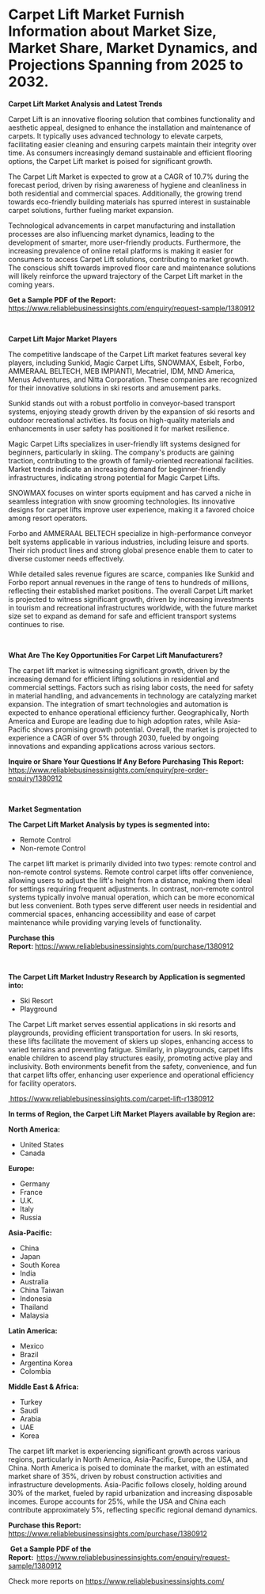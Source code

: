 <p><h1>Carpet Lift Market Furnish Information about Market Size, Market Share, Market Dynamics, and Projections Spanning from 2025 to 2032.</h1></p><p><strong>Carpet Lift Market Analysis and Latest Trends</strong></p>
<p><p>Carpet Lift is an innovative flooring solution that combines functionality and aesthetic appeal, designed to enhance the installation and maintenance of carpets. It typically uses advanced technology to elevate carpets, facilitating easier cleaning and ensuring carpets maintain their integrity over time. As consumers increasingly demand sustainable and efficient flooring options, the Carpet Lift market is poised for significant growth.</p><p>The Carpet Lift Market is expected to grow at a CAGR of 10.7% during the forecast period, driven by rising awareness of hygiene and cleanliness in both residential and commercial spaces. Additionally, the growing trend towards eco-friendly building materials has spurred interest in sustainable carpet solutions, further fueling market expansion. </p><p>Technological advancements in carpet manufacturing and installation processes are also influencing market dynamics, leading to the development of smarter, more user-friendly products. Furthermore, the increasing prevalence of online retail platforms is making it easier for consumers to access Carpet Lift solutions, contributing to market growth. The conscious shift towards improved floor care and maintenance solutions will likely reinforce the upward trajectory of the Carpet Lift market in the coming years.</p></p>
<p><strong>Get a Sample PDF of the Report:&nbsp;</strong> <a href="https://www.reliablebusinessinsights.com/enquiry/request-sample/1380912?utm_campaign=2099&utm_medium=2&utm_source=Github&utm_content=ia&utm_term=17022025&utm_id=carpet-lift">https://www.reliablebusinessinsights.com/enquiry/request-sample/1380912</a></p>
<p>&nbsp;</p>
<p><strong>Carpet Lift Major Market Players</strong></p>
<p><p>The competitive landscape of the Carpet Lift market features several key players, including Sunkid, Magic Carpet Lifts, SNOWMAX, Esbelt, Forbo, AMMERAAL BELTECH, MEB IMPIANTI, Mecatriel, IDM, MND America, Menus Adventures, and Nitta Corporation. These companies are recognized for their innovative solutions in ski resorts and amusement parks.</p><p>Sunkid stands out with a robust portfolio in conveyor-based transport systems, enjoying steady growth driven by the expansion of ski resorts and outdoor recreational activities. Its focus on high-quality materials and enhancements in user safety has positioned it for market resilience.</p><p>Magic Carpet Lifts specializes in user-friendly lift systems designed for beginners, particularly in skiing. The company's products are gaining traction, contributing to the growth of family-oriented recreational facilities. Market trends indicate an increasing demand for beginner-friendly infrastructures, indicating strong potential for Magic Carpet Lifts.</p><p>SNOWMAX focuses on winter sports equipment and has carved a niche in seamless integration with snow grooming technologies. Its innovative designs for carpet lifts improve user experience, making it a favored choice among resort operators.</p><p>Forbo and AMMERAAL BELTECH specialize in high-performance conveyor belt systems applicable in various industries, including leisure and sports. Their rich product lines and strong global presence enable them to cater to diverse customer needs effectively.</p><p>While detailed sales revenue figures are scarce, companies like Sunkid and Forbo report annual revenues in the range of tens to hundreds of millions, reflecting their established market positions. The overall Carpet Lift market is projected to witness significant growth, driven by increasing investments in tourism and recreational infrastructures worldwide, with the future market size set to expand as demand for safe and efficient transport systems continues to rise.</p></p>
<p>&nbsp;</p>
<p><strong>What Are The Key Opportunities For Carpet Lift Manufacturers?</strong></p>
<p><p>The carpet lift market is witnessing significant growth, driven by the increasing demand for efficient lifting solutions in residential and commercial settings. Factors such as rising labor costs, the need for safety in material handling, and advancements in technology are catalyzing market expansion. The integration of smart technologies and automation is expected to enhance operational efficiency further. Geographically, North America and Europe are leading due to high adoption rates, while Asia-Pacific shows promising growth potential. Overall, the market is projected to experience a CAGR of over 5% through 2030, fueled by ongoing innovations and expanding applications across various sectors.</p></p>
<p><strong>Inquire or Share Your Questions If Any Before Purchasing This Report:</strong> <a href="https://www.reliablebusinessinsights.com/enquiry/pre-order-enquiry/1380912?utm_campaign=2099&utm_medium=2&utm_source=Github&utm_content=ia&utm_term=17022025&utm_id=carpet-lift">https://www.reliablebusinessinsights.com/enquiry/pre-order-enquiry/1380912</a></p>
<p>&nbsp;</p>
<p><strong>Market Segmentation</strong></p>
<p><strong>The Carpet Lift Market Analysis by types is segmented into:</strong></p>
<p><ul><li>Remote Control</li><li>Non-remote Control</li></ul></p>
<p><p>The carpet lift market is primarily divided into two types: remote control and non-remote control systems. Remote control carpet lifts offer convenience, allowing users to adjust the lift's height from a distance, making them ideal for settings requiring frequent adjustments. In contrast, non-remote control systems typically involve manual operation, which can be more economical but less convenient. Both types serve different user needs in residential and commercial spaces, enhancing accessibility and ease of carpet maintenance while providing varying levels of functionality.</p></p>
<p><strong>Purchase this Report:&nbsp;</strong><a href="https://www.reliablebusinessinsights.com/purchase/1380912?utm_campaign=2099&utm_medium=2&utm_source=Github&utm_content=ia&utm_term=17022025&utm_id=carpet-lift">https://www.reliablebusinessinsights.com/purchase/1380912</a></p>
<p>&nbsp;</p>
<p><strong>The Carpet Lift Market Industry Research by Application is segmented into:</strong></p>
<p><ul><li>Ski Resort</li><li>Playground</li></ul></p>
<p><p>The Carpet Lift market serves essential applications in ski resorts and playgrounds, providing efficient transportation for users. In ski resorts, these lifts facilitate the movement of skiers up slopes, enhancing access to varied terrains and preventing fatigue. Similarly, in playgrounds, carpet lifts enable children to ascend play structures easily, promoting active play and inclusivity. Both environments benefit from the safety, convenience, and fun that carpet lifts offer, enhancing user experience and operational efficiency for facility operators.</p></p>
<p><a href="https://www.reliablebusinessinsights.com/carpet-lift-r1380912?utm_campaign=2099&utm_medium=2&utm_source=Github&utm_content=ia&utm_term=17022025&utm_id=carpet-lift">&nbsp;https://www.reliablebusinessinsights.com/carpet-lift-r1380912</a></p>
<p><strong>In terms of Region, the Carpet Lift Market Players available by Region are:</strong></p>
<p>
    <p> <strong> North America: </strong>
        <ul>
            <li>United States</li>
            <li>Canada</li>
        </ul>
        </p> 
    <p> <strong> Europe: </strong>
        <ul>
            <li>Germany</li>
            <li>France</li>
            <li>U.K.</li>
            <li>Italy</li>
            <li>Russia</li>
        </ul>
        </p> 
    <p> <strong> Asia-Pacific: </strong>
        <ul>
            <li>China</li>
            <li>Japan</li>
            <li>South Korea</li>
            <li>India</li>
            <li>Australia</li>
            <li>China Taiwan</li>
            <li>Indonesia</li>
            <li>Thailand</li>
            <li>Malaysia</li>
        </ul>
        </p> 
    <p> <strong> Latin America: </strong>
        <ul>
            <li>Mexico</li>
            <li>Brazil</li>
            <li>Argentina Korea</li>
            <li>Colombia</li>
        </ul>
        </p> 
    <p> <strong> Middle East & Africa: </strong>
        <ul>
            <li>Turkey</li>
            <li>Saudi</li>
            <li>Arabia</li>
            <li>UAE</li>
            <li>Korea</li>
        </ul>
    </p>
    </p>
<p><p>The carpet lift market is experiencing significant growth across various regions, particularly in North America, Asia-Pacific, Europe, the USA, and China. North America is poised to dominate the market, with an estimated market share of 35%, driven by robust construction activities and infrastructure developments. Asia-Pacific follows closely, holding around 30% of the market, fueled by rapid urbanization and increasing disposable incomes. Europe accounts for 25%, while the USA and China each contribute approximately 5%, reflecting specific regional demand dynamics.</p></p>
<p><strong>Purchase this Report: </strong><a href="https://www.reliablebusinessinsights.com/purchase/1380912?utm_campaign=2099&utm_medium=2&utm_source=Github&utm_content=ia&utm_term=17022025&utm_id=carpet-lift">https://www.reliablebusinessinsights.com/purchase/1380912</a></p>
<p>&nbsp;<strong>Get a Sample PDF of the Report:&nbsp;&nbsp;</strong><a href="https://www.reliablebusinessinsights.com/enquiry/request-sample/1380912?utm_campaign=2099&utm_medium=2&utm_source=Github&utm_content=ia&utm_term=17022025&utm_id=carpet-lift">https://www.reliablebusinessinsights.com/enquiry/request-sample/1380912</a></p>
<p><strong></strong></p>
<p>Check more reports on <a href="https://www.reliablebusinessinsights.com/?utm_campaign=2099&utm_medium=2&utm_source=Github&utm_content=ia&utm_term=17022025&utm_id=carpet-lift">https://www.reliablebusinessinsights.com/</a></p>